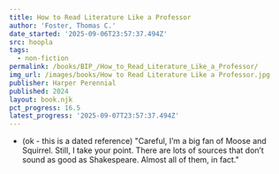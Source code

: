 ```yaml
---
title: How to Read Literature Like a Professor
author: 'Foster, Thomas C.'
date_started: '2025-09-06T23:57:37.494Z'
src: hoopla
tags:
  - non-fiction
permalink: /books/BIP_/How_to_Read_Literature_Like_a_Professor/
img_url: /images/books/How to Read Literature Like a Professor.jpg
publisher: Harper Perennial
published: 2024
layout: book.njk
pct_progress: 16.5
latest_progress: '2025-09-07T23:57:37.494Z'
---
```

* <span meta="16.5@2025-09-07T23:57:37.494Z"></span> (ok - this is a dated reference) "Careful, I’m a big fan of Moose and Squirrel. Still, I take your point. There are lots of sources that don’t sound as good as Shakespeare. Almost all of them, in fact."

